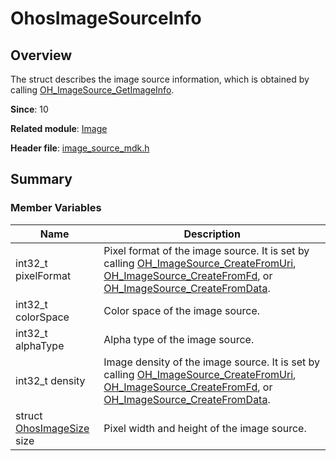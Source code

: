 # OhosImageSourceInfo
<!--Kit: Image Kit-->
<!--Subsystem: Multimedia-->
<!--Owner: @aulight02-->
<!--Designer: @liyang_bryan-->
<!--Tester: @xchaosioda-->
<!--Adviser: @zengyawen-->

## Overview

The struct describes the image source information, which is obtained by calling [OH_ImageSource_GetImageInfo](capi-image-source-mdk-h.md#oh_imagesource_getimageinfo).

**Since**: 10

**Related module**: [Image](capi-image.md)

**Header file**: [image_source_mdk.h](capi-image-source-mdk-h.md)

## Summary

### Member Variables

| Name| Description|
| -- | -- |
| int32_t pixelFormat | Pixel format of the image source. It is set by calling [OH_ImageSource_CreateFromUri](capi-image-source-mdk-h.md#oh_imagesource_createfromuri), [OH_ImageSource_CreateFromFd](capi-image-source-mdk-h.md#oh_imagesource_createfromfd), or [OH_ImageSource_CreateFromData](capi-image-source-mdk-h.md#oh_imagesource_createfromdata).|
| int32_t colorSpace | Color space of the image source.|
| int32_t alphaType | Alpha type of the image source.|
| int32_t density | Image density of the image source. It is set by calling [OH_ImageSource_CreateFromUri](capi-image-source-mdk-h.md#oh_imagesource_createfromuri), [OH_ImageSource_CreateFromFd](capi-image-source-mdk-h.md#oh_imagesource_createfromfd), or [OH_ImageSource_CreateFromData](capi-image-source-mdk-h.md#oh_imagesource_createfromdata).|
| struct [OhosImageSize](capi-image-ohosimagesize.md) size | Pixel width and height of the image source.|
